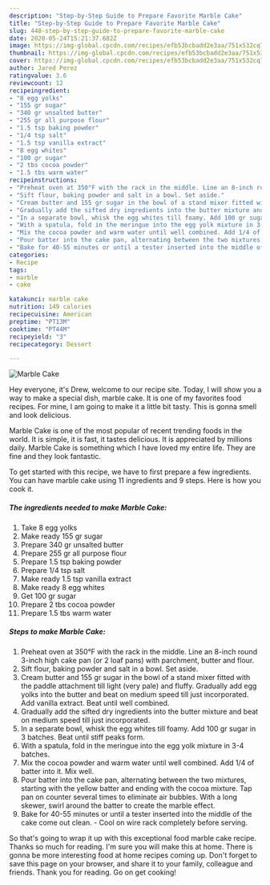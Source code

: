 ```yaml
---
description: "Step-by-Step Guide to Prepare Favorite Marble Cake"
title: "Step-by-Step Guide to Prepare Favorite Marble Cake"
slug: 448-step-by-step-guide-to-prepare-favorite-marble-cake
date: 2020-05-24T15:21:37.682Z
image: https://img-global.cpcdn.com/recipes/efb53bcbadd2e3aa/751x532cq70/marble-cake-recipe-main-photo.jpg
thumbnail: https://img-global.cpcdn.com/recipes/efb53bcbadd2e3aa/751x532cq70/marble-cake-recipe-main-photo.jpg
cover: https://img-global.cpcdn.com/recipes/efb53bcbadd2e3aa/751x532cq70/marble-cake-recipe-main-photo.jpg
author: Jared Perez
ratingvalue: 3.6
reviewcount: 12
recipeingredient:
- "8 egg yolks"
- "155 gr sugar"
- "340 gr unsalted butter"
- "255 gr all purpose flour"
- "1.5 tsp baking powder"
- "1/4 tsp salt"
- "1.5 tsp vanilla extract"
- "8 egg whites"
- "100 gr sugar"
- "2 tbs cocoa powder"
- "1.5 tbs warm water"
recipeinstructions:
- "Preheat oven at 350°F with the rack in the middle. Line an 8-inch round 3-inch high cake pan (or 2 loaf pans) with parchment, butter and flour."
- "Sift flour, baking powder and salt in a bowl. Set aside."
- "Cream butter and 155 gr sugar in the bowl of a stand mixer fitted with the paddle attachment till light (very pale) and fluffy. Gradually add egg yolks into the butter and beat on medium speed till just incorporated. Add vanilla extract. Beat until well combined."
- "Gradually add the sifted dry ingredients into the butter mixture and beat on medium speed till just incorporated."
- "In a separate bowl, whisk the egg whites till foamy. Add 100 gr sugar in 3 batches. Beat until stiff peaks form."
- "With a spatula, fold in the meringue into the egg yolk mixture in 3-4 batches."
- "Mix the cocoa powder and warm water until well combined. Add 1/4 of batter into it. Mix well."
- "Pour batter into the cake pan, alternating between the two mixtures, starting with the yellow batter and ending with the cocoa mixture. Tap pan on counter several times to eliminate air bubbles. With a long skewer, swirl around the batter to create the marble effect."
- "Bake for 40-55 minutes or until a tester inserted into the middle of the cake come out clean. Cool on wire rack completely before serving."
categories:
- Recipe
tags:
- marble
- cake

katakunci: marble cake 
nutrition: 149 calories
recipecuisine: American
preptime: "PT13M"
cooktime: "PT44M"
recipeyield: "3"
recipecategory: Dessert

---
```



![Marble Cake](https://img-global.cpcdn.com/recipes/efb53bcbadd2e3aa/751x532cq70/marble-cake-recipe-main-photo.jpg)

Hey everyone, it's Drew, welcome to our recipe site. Today, I will show you a way to make a special dish, marble cake. It is one of my favorites food recipes. For mine, I am going to make it a little bit tasty. This is gonna smell and look delicious.



Marble Cake is one of the most popular of recent trending foods in the world. It is simple, it is fast, it tastes delicious. It is appreciated by millions daily. Marble Cake is something which I have loved my entire life. They are fine and they look fantastic.


To get started with this recipe, we have to first prepare a few ingredients. You can have marble cake using 11 ingredients and 9 steps. Here is how you cook it.

<!--inarticleads1-->

##### The ingredients needed to make Marble Cake:

1. Take 8 egg yolks
1. Make ready 155 gr sugar
1. Prepare 340 gr unsalted butter
1. Prepare 255 gr all purpose flour
1. Prepare 1.5 tsp baking powder
1. Prepare 1/4 tsp salt
1. Make ready 1.5 tsp vanilla extract
1. Make ready 8 egg whites
1. Get 100 gr sugar
1. Prepare 2 tbs cocoa powder
1. Prepare 1.5 tbs warm water




<!--inarticleads2-->

##### Steps to make Marble Cake:

1. Preheat oven at 350°F with the rack in the middle. Line an 8-inch round 3-inch high cake pan (or 2 loaf pans) with parchment, butter and flour.
1. Sift flour, baking powder and salt in a bowl. Set aside.
1. Cream butter and 155 gr sugar in the bowl of a stand mixer fitted with the paddle attachment till light (very pale) and fluffy. Gradually add egg yolks into the butter and beat on medium speed till just incorporated. Add vanilla extract. Beat until well combined.
1. Gradually add the sifted dry ingredients into the butter mixture and beat on medium speed till just incorporated.
1. In a separate bowl, whisk the egg whites till foamy. Add 100 gr sugar in 3 batches. Beat until stiff peaks form.
1. With a spatula, fold in the meringue into the egg yolk mixture in 3-4 batches.
1. Mix the cocoa powder and warm water until well combined. Add 1/4 of batter into it. Mix well.
1. Pour batter into the cake pan, alternating between the two mixtures, starting with the yellow batter and ending with the cocoa mixture. Tap pan on counter several times to eliminate air bubbles. With a long skewer, swirl around the batter to create the marble effect.
1. Bake for 40-55 minutes or until a tester inserted into the middle of the cake come out clean. - Cool on wire rack completely before serving.




So that's going to wrap it up with this exceptional food marble cake recipe. Thanks so much for reading. I'm sure you will make this at home. There is gonna be more interesting food at home recipes coming up. Don't forget to save this page on your browser, and share it to your family, colleague and friends. Thank you for reading. Go on get cooking!
